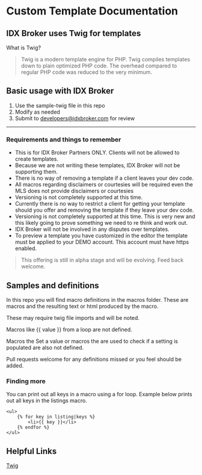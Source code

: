 # Custom Template Documentation


## IDX Broker uses Twig for templates
What is Twig?

> Twig is a modern template engine for PHP. Twig compiles templates down to plain optimized PHP code. The overhead compared to regular PHP code was reduced to the very minimum.



## Basic usage with IDX Broker
1. Use the sample-twig file in this repo
2. Modify as needed
3. Submit to developers@idxbroker.com for review

----

### Requirements and things to remember

* This is for IDX Broker Partners ONLY. Clients will not be allowed to create templates.
* Because we are not writing these templates, IDX Broker will not be supporting them.
* There is no way of removing a template if a client leaves your dev code.
* All macros regarding disclaimers or courtesies will be required even the MLS does not provide disclaimers or courtesies
* Versioning is not completely supported at this time.
* Currently there is no way to restrict a client for getting your template should you offer and removing the template if they leave your dev code.
* Versioning is not completely supported at this time. This is very new and this likely going to prove something we need to re think and work out.
* IDX Broker will not be involved in any disputes over templates.
* To preview a template you have customized in the editor the template must be applied to your DEMO account. This account must have https enabled.




>This offering is still in alpha stage and will be evolving.
Feed back welcome.

## Samples and definitions

In this repo you will find macro definitions in the macros folder. These are macros and the resulting text or html produced by the macro.

These may require twig file imports and will be noted.

Macros like  {{ value }} from a loop are not defined.

Macros the Set a value or macros the are used to check if a setting is populated are also not defined.

Pull requests welcome for any definitions missed or you feel should be added.

### Finding more
You can print out all keys in a macro using a for loop. Example below prints out all keys in the listings macro.

```
<ul>
    {% for key in listing|keys %}
        <li>{{ key }}</li>
    {% endfor %}
</ul>
```


## Helpful Links
[Twig](http://twig.sensiolabs.org/)
